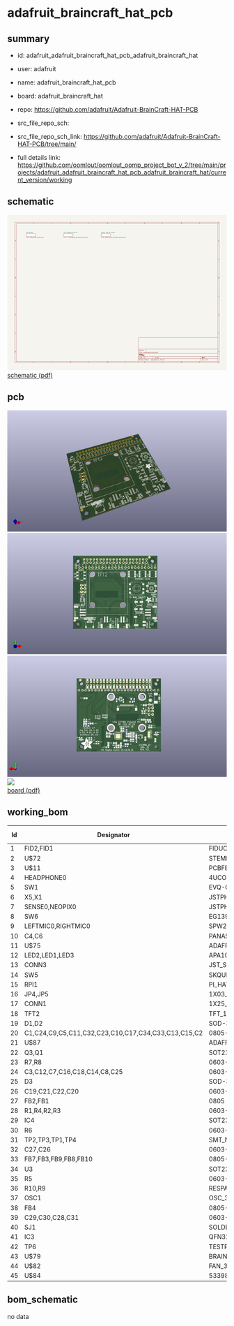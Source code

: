 # adafruit_braincraft_hat_pcb
 
## summary 
* id: adafruit_adafruit_braincraft_hat_pcb_adafruit_braincraft_hat
* user: adafruit
* name: adafruit_braincraft_hat_pcb
* board: adafruit_braincraft_hat
* repo: https://github.com/adafruit/Adafruit-BrainCraft-HAT-PCB



* src_file_repo_sch: 
* src_file_repo_sch_link: https://github.com/adafruit/Adafruit-BrainCraft-HAT-PCB/tree/main/
* full details link: https://github.com/oomlout/oomlout_oomp_project_bot_v_2/tree/main/projects/adafruit_adafruit_braincraft_hat_pcb_adafruit_braincraft_hat/current_version/working  

## schematic  
![](working_schematic_600.png)  
[schematic (pdf)](working_schematic.pdf)  

## pcb  
![](working_3d_600.png) 
![](working_3d_front_600.png)  
![](working_3d_back_600.png)  
![](working_600.png)  
[board (pdf)](working.pdf)  

## working_bom
| Id | Designator | Footprint | Quantity | Designation | Supplier and ref |  | None | 
| --- | --- | --- | --- | --- | --- | --- | --- | 
| 1 | FID2,FID1 | FIDUCIAL_1MM | 2 | FIDUCIAL_1MM |  |  | [''] | 
| 2 | U$72 | STEMMAQT | 1 |  |  |  | [''] | 
| 3 | U$11 | PCBFEAT-REV-040 | 1 |  |  |  | [''] | 
| 4 | HEADPHONE0 | 4UCONN_18510 | 1 |  |  |  | [''] | 
| 5 | SW1 | EVQ-Q2_SMALLER | 1 | EVQQ |  |  | [''] | 
| 6 | X5,X1 | JSTPH2 | 2 | JSTPH 2P |  |  | [''] | 
| 7 | SENSE0,NEOPIX0 | JSTPH3 | 2 | JST PH 3 |  |  | [''] | 
| 8 | SW6 | EG1390 | 1 | EG1390 |  |  | [''] | 
| 9 | LEFTMIC0,RIGHTMIC0 | SPW2430HR5H-B | 2 |  |  |  | [''] | 
| 10 | C4,C6 | PANASONIC_C | 2 | 100uF |  |  | [''] | 
| 11 | U$75 | ADAFRUIT_5MM | 1 |  |  |  | [''] | 
| 12 | LED2,LED1,LED3 | APA102 | 3 | SK6822 |  |  | [''] | 
| 13 | CONN3 | JST_SH4 | 1 | STEMMA_I2C_QT |  |  | [''] | 
| 14 | SW5 | SKQUBAE010 | 1 | NAVSWITCHSKQUABAUE010 |  |  | [''] | 
| 15 | RPI1 | PI_HAT_SMTTHM_SLOTS | 1 | RASPBERRYPI_BPLUS_HAT_SMTTHM_SLOTS |  |  | [''] | 
| 16 | JP4,JP5 | 1X03_ROUND_76 | 2 |  |  |  | [''] | 
| 17 | CONN1 | 1X25_ROUND_70MIL | 1 | HEADER-1X25 |  |  | [''] | 
| 18 | TFT2 | TFT_1.54IN_240X240_22PIN | 1 | DISP_TFT_1.54IN_240X240_22P |  |  | [''] | 
| 19 | D1,D2 | SOD-323 | 2 | 3.6V |  |  | [''] | 
| 20 | C1,C24,C9,C5,C11,C32,C23,C10,C17,C34,C33,C13,C15,C2 | 0805-NO | 14 | 10uF |  |  | [''] | 
| 21 | U$87 | ADAFRUIT_9MM | 1 |  |  |  | [''] | 
| 22 | Q3,Q1 | SOT23-WIDE | 2 | BSS138 |  |  | [''] | 
| 23 | R7,R8 | 0603-NO | 2 | 1K |  |  | [''] | 
| 24 | C3,C12,C7,C16,C18,C14,C8,C25 | 0603-NO | 8 | 0.1uF |  |  | [''] | 
| 25 | D3 | SOD-323 | 1 | 1N4148 |  |  | [''] | 
| 26 | C19,C21,C22,C20 | 0603-NO | 4 | 33pF |  |  | [''] | 
| 27 | FB2,FB1 | 0805 | 2 | Ferrite |  |  | [''] | 
| 28 | R1,R4,R2,R3 | 0603-NO | 4 | 10K |  |  | [''] | 
| 29 | IC4 | SOT23 | 1 | APX803-SAG |  |  | [''] | 
| 30 | R6 | 0603-NO | 1 | 10k |  |  | [''] | 
| 31 | TP2,TP3,TP1,TP4 | SMT_NUT_3MM | 4 | SEWTAP_SMTNUTM3 |  |  | [''] | 
| 32 | C27,C26 | 0603-NO | 2 | 220pF |  |  | [''] | 
| 33 | FB7,FB3,FB9,FB8,FB10 | 0805-NO | 5 | Ferrite |  |  | [''] | 
| 34 | U3 | SOT23-5 | 1 | AP2112-3.3K |  |  | [''] | 
| 35 | R5 | 0603-NO | 1 | 10 |  |  | [''] | 
| 36 | R10,R9 | RESPACK_4X0603 | 2 | 10K |  |  | [''] | 
| 37 | OSC1 | OSC_3.2X2.5MM | 1 | ECS-3225MV |  |  | [''] | 
| 38 | FB4 | 0805-NO | 1 | FERRITE |  |  | [''] | 
| 39 | C29,C30,C28,C31 | 0603-NO | 4 | 100pF |  |  | [''] | 
| 40 | SJ1 | SOLDERJUMPER_2WAY_OPEN_NOPASTE | 1 |  |  |  | [''] | 
| 41 | IC3 | QFN32_5MM | 1 | WM8960 |  |  | [''] | 
| 42 | TP6 | TESTPOINT_ROUND_2MM | 1 |  |  |  | [''] | 
| 43 | U$79 | BRAINPAD_1IN | 1 |  |  |  | [''] | 
| 44 | U$82 | FAN_30X30MM | 1 |  |  |  | [''] | 
| 45 | U$84 | 53398-0271 | 1 | CON_MOLEX_2P |  |  | [''] | 


## bom_schematic
no data


